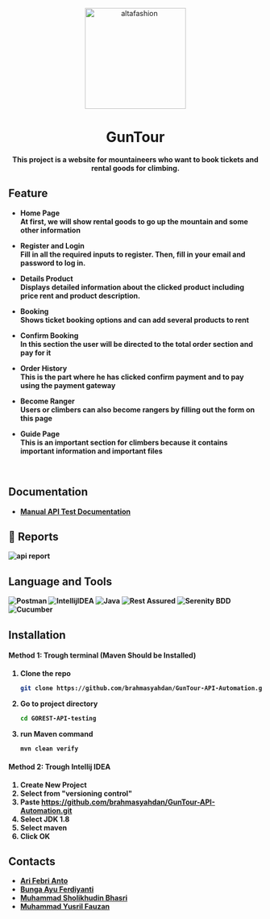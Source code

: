 <div align="center">
    <br>
        <img src="https://drive.google.com/uc?export=view&id=19Y3c2PUG9vg8bCsLh46otvuLjYw7CHJZ" alt="altafashion" width="200px"/>

# GunTour

<strong>This project is a website for mountaineers who want to book tickets and rental goods for climbing.<strong>

</div>

## Feature
- Home Page <br>
  At first, we will show rental goods to go up the mountain and some other information
  
- Register and Login <br>
  Fill in all the required inputs to register. Then, fill in your email and password to log in.

- Details Product <br>
  Displays detailed information about the clicked product including price rent and product description.

- Booking <br>
  Shows ticket booking options and can add several products to rent
  <br>
  
- Confirm Booking <br>
  In this section the user will be directed to the total order section and pay for it
  <br>
  
- Order History <br>
  This is the part where he has clicked confirm payment and to pay using the payment gateway
  <br>
  
- Become Ranger <br>
  Users or climbers can also become rangers by filling out the form on this page
  <br>

- Guide Page <br>
  This is an important section for climbers because it contains important information and important files
  <br>


<br>

## Documentation
- [Manual API Test Documentation](https://docs.google.com/spreadsheets/d/1ZLyXGyvMIhD8eY9TnLEyRrLV87XKUFvw03Rhn7xtT-I/edit#gid=1910183386)

## 📝 Reports
![api report](https://user-images.githubusercontent.com/109534135/202136068-daff0e70-3bf5-4630-939b-ce19e24a65e3.JPG)


    

## Language and Tools
![Postman](https://img.shields.io/badge/Postman-FF6C37?style=for-the-badge&logo=postman&logoColor=white)
![IntellijIDEA](https://img.shields.io/badge/IntelliJIDEA-000000.svg?style=for-the-badge&logo=intellij-idea&logoColor=white)
![Java](https://img.shields.io/badge/java-%23ED8B00.svg?style=for-the-badge&logo=java&logoColor=white)
![Rest Assured](https://img.shields.io/badge/-rest%20assured-000000?style=for-the-badge&logoColor=black)
![Serenity BDD](https://img.shields.io/badge/-serenit%20ybdd-16a67a?style=for-the-badge&logoColor=black)
![Cucumber](https://img.shields.io/badge/-cucumber-4bc47b?style=for-the-badge&logoColor=black)


## Installation

#### Method 1: Trough terminal (Maven Should be Installed)

1. Clone the repo
   ```sh
   git clone https://github.com/brahmasyahdan/GunTour-API-Automation.git
   ```
3. Go to project directory
   ```sh
   cd GOREST-API-testing
   ```
4. run Maven command
   ```sh
   mvn clean verify
   ```
#### Method 2: Trough Intellij IDEA

1. Create New Project
2. Select from "versioning control"
3. Paste https://github.com/brahmasyahdan/GunTour-API-Automation.git
4. Select JDK 1.8
5. Select maven
6. Click OK

## Contacts

- [Ari Febri Anto](https://github.com/a-febri)
- [Bunga Ayu Ferdiyanti](https://github.com/bungaayu)
- [Muhammad Sholikhudin Bhasri](https://github.com/brahmasyahdan)
- [Muhammad Yusril Fauzan](https://github.com/yusril77)
